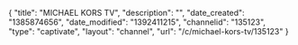 {
    "title": "MICHAEL KORS TV",
    "description": "",
    "date_created": "1385874656",
    "date_modified": "1392411215",
    "channelid": "135123",
    "type": "captivate",
    "layout": "channel",
    "url": "\/c\/michael-kors-tv\/135123"
}